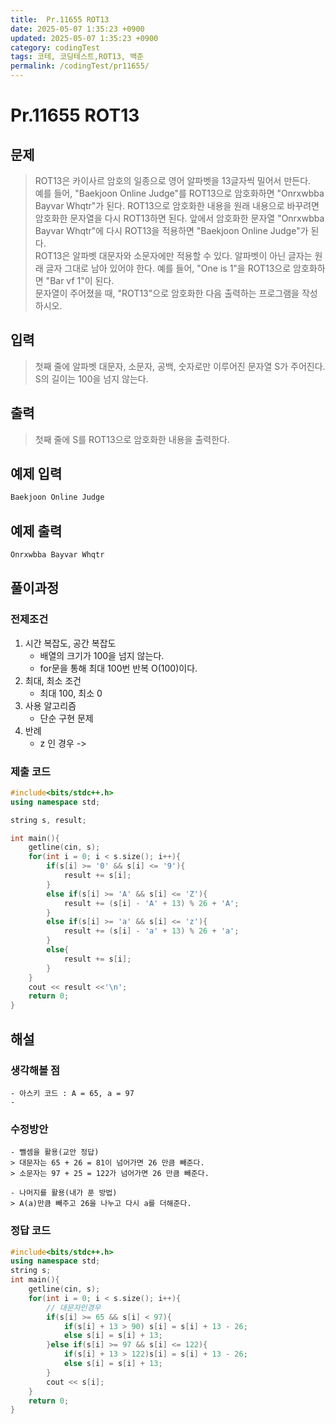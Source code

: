 ```yaml
---
title:  Pr.11655 ROT13
date: 2025-05-07 1:35:23 +0900
updated: 2025-05-07 1:35:23 +0900
category: codingTest
tags: 코테, 코딩테스트,ROT13, 백준
permalink: /codingTest/pr11655/
---
```

# Pr.11655 ROT13
## 문제
>ROT13은 카이사르 암호의 일종으로 영어 알파벳을 13글자씩 밀어서 만든다.</br>
> 예를 들어, "Baekjoon Online Judge"를 ROT13으로 암호화하면 "Onrxwbba Bayvar Whqtr"가 된다. ROT13으로 암호화한 내용을 원래 내용으로 바꾸려면 암호화한 문자열을 다시 ROT13하면 된다. 앞에서 암호화한 문자열 "Onrxwbba Bayvar Whqtr"에 다시 ROT13을 적용하면 "Baekjoon Online Judge"가 된다.</br>
> ROT13은 알파벳 대문자와 소문자에만 적용할 수 있다. 알파벳이 아닌 글자는 원래 글자 그대로 남아 있어야 한다. 예를 들어, "One is 1"을 ROT13으로 암호화하면 "Bar vf 1"이 된다.</br>
> 문자열이 주어졌을 때, "ROT13"으로 암호화한 다음 출력하는 프로그램을 작성하시오.
## 입력
> 첫째 줄에 알파벳 대문자, 소문자, 공백, 숫자로만 이루어진 문자열 S가 주어진다. S의 길이는 100을 넘지 않는다.


## 출력
> 첫째 줄에 S를 ROT13으로 암호화한 내용을 출력한다.



## 예제 입력

```markdown
Baekjoon Online Judge
```

## 예제 출력

```markdown
Onrxwbba Bayvar Whqtr
```


## 풀이과정

### 전제조건
1. 시간 복잡도, 공간 복잡도
    - 배열의 크기가 100을 넘지 않는다.
    - for문을 통해 최대 100번 반복 O(100)이다.
2. 최대, 최소 조건
    - 최대 100, 최소 0
3. 사용 알고리즘
    - 단순 구현 문제
4. 반례
    - z 인 경우 -> 

### 제출 코드
```cpp
#include<bits/stdc++.h>
using namespace std;

string s, result;

int main(){
    getline(cin, s);
    for(int i = 0; i < s.size(); i++){
        if(s[i] >= '0' && s[i] <= '9'){
            result += s[i];
        }
        else if(s[i] >= 'A' && s[i] <= 'Z'){
            result += (s[i] - 'A' + 13) % 26 + 'A';
        }
        else if(s[i] >= 'a' && s[i] <= 'z'){
            result += (s[i] - 'a' + 13) % 26 + 'a';
        }
        else{
            result += s[i];
        }
    }
    cout << result <<'\n';
    return 0;
}
```

## 해설
### 생각해볼 점
    - 아스키 코드 : A = 65, a = 97
    - 
### 수정방안
    - 뺄셈을 활용(교안 정답)
    > 대문자는 65 + 26 = 81이 넘어가면 26 만큼 빼준다.
    > 소문자는 97 + 25 = 122가 넘어가면 26 만큼 빼준다.

    - 나머지를 활용(내가 푼 방법)
    > A(a)만큼 빼주고 26을 나누고 다시 a를 더해준다. 
### 정답 코드
```cpp
#include<bits/stdc++.h>
using namespace std;   
string s; 
int main(){
    getline(cin, s); 
    for(int i = 0; i < s.size(); i++){
        // 대문자인경우
        if(s[i] >= 65 && s[i] < 97){
            if(s[i] + 13 > 90) s[i] = s[i] + 13 - 26; 
            else s[i] = s[i] + 13;  
        }else if(s[i] >= 97 && s[i] <= 122){
            if(s[i] + 13 > 122)s[i] = s[i] + 13 - 26; 
            else s[i] = s[i] + 13;  
        }
        cout << s[i];  
    } 
    return 0; 
}

```

